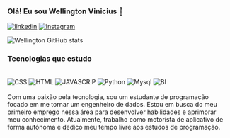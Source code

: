 

### Olá! Eu sou Wellington Vinicius 👋 

[![linkedin](https://img.shields.io/badge/LinkedIn-0077B5?style=for-the-badge&logo=linkedin&logoColor=white)](https://www.linkedin.com/in/wellington-vinicius-silva-pestana-6b892913b/)
[![Instagram](https://img.shields.io/badge/Instagram-E4405F?style=for-the-badge&logo=instagram&logoColor=white)](https://instagram.com/ei_piit/)


![Wellington GitHub stats](https://github-readme-stats.vercel.app/api/top-langs/?username=wellingtonvinicius&theme=blue-green)

### Tecnologias que estudo 

<div style="display: inline_block"><br>
    <img aling="center" alt="CSS" src="https://img.shields.io/badge/CSS-239120?&style=for-the-badge&logo=css3&logoColor=white"/> 
    <img aling="center" alt="HTML" src="https://img.shields.io/badge/HTML5-E34F26?style=for-the-badge&logo=html5&logoColor=white"/> 
    <img aling="center" alt="JAVASCRIP" src="https://img.shields.io/badge/JavaScript-F7DF1E?style=for-the-badge&logo=javascript&logoColor=black"/> 
    <img aling="center" alt="Python" src="https://img.shields.io/badge/python-3670A0?style=for-the-badge&logo=python&logoColor=ffdd54"/> 
    <img aling="center" alt="Mysql" src="https://img.shields.io/badge/MySQL-005C84?style=for-the-badge&logo=mysql&logoColor=white"/> 
    <img aling="center" alt="BI" src="https://img.shields.io/badge/power_bi-F2C811?style=for-the-badge&logo=powerbi&logoColor=black"/> 

<div><br>
Com uma paixão pela tecnologia, sou um estudante de programação focado em me tornar um engenheiro de dados. Estou em busca do meu primeiro emprego nessa área para desenvolver habilidades e aprimorar meu conhecimento. Atualmente, trabalho como motorista de aplicativo de forma autônoma e dedico meu tempo livre aos estudos de programação.

